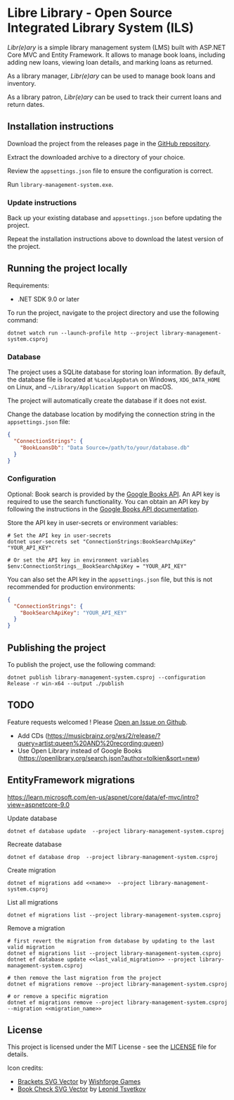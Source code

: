 # Libre Library - Open Source Integrated Library System (ILS)

_Libr(e)ary_ is a simple library management system (LMS) built with ASP.NET Core MVC and Entity Framework. It allows to manage book loans, including adding new loans, viewing loan details, and marking loans as returned.

As a library manager, _Libr(e)ary_ can be used to manage book loans and inventory.

As a library patron, _Libr(e)ary_ can be used to track their current loans and return dates.

## Installation instructions

Download the project from the releases page in the [GitHub repository](https://github.com/yvzn/library-management-system/releases).

Extract the downloaded archive to a directory of your choice.

Review the `appsettings.json` file to ensure the configuration is correct.

Run `library-management-system.exe`.

### Update instructions

Back up your existing database and `appsettings.json` before updating the project.

Repeat the installation instructions above to download the latest version of the project.

## Running the project locally

Requirements:
- .NET SDK 9.0 or later

To run the project, navigate to the project directory and use the following command:

```pwsh
dotnet watch run --launch-profile http --project library-management-system.csproj
```

### Database

The project uses a SQLite database for storing loan information. By default, the database file is located at `%LocalAppData%` on Windows, `XDG_DATA_HOME` on Linux, and `~/Library/Application Support` on macOS.

The project will automatically create the database if it does not exist.

Change the database location by modifying the connection string in the `appsettings.json` file:

```json
{
  "ConnectionStrings": {
    "BookLoansDb": "Data Source=/path/to/your/database.db"
  }
}
```

### Configuration

Optional: Book search is provided by the [Google Books API](https://developers.google.com/books/docs/overview). An API key is required to use the search functionality. You can obtain an API key by following the instructions in the [Google Books API documentation](https://developers.google.com/books/docs/v1/using#APIKey).

Store the API key in user-secrets or environment variables:

```pwsh
# Set the API key in user-secrets
dotnet user-secrets set "ConnectionStrings:BookSearchApiKey" "YOUR_API_KEY"

# Or set the API key in environment variables
$env:ConnectionStrings__BookSearchApiKey = "YOUR_API_KEY"
```

You can also set the API key in the `appsettings.json` file, but this is not recommended for production environments:

```json
{
  "ConnectionStrings": {
    "BookSearchApiKey": "YOUR_API_KEY"
  }
}
```

## Publishing the project

To publish the project, use the following command:

```pwsh
dotnet publish library-management-system.csproj --configuration Release -r win-x64 --output ./publish
```

## TODO

Feature requests welcomed ! Please [Open an Issue on Github](https://github.com/yvzn/library-management-system/issues).

- Add CDs (https://musicbrainz.org/ws/2/release/?query=artist:queen%20AND%20recording:queen)
- Use Open Library instead of Google Books (https://openlibrary.org/search.json?author=tolkien&sort=new)

## EntityFramework migrations

<https://learn.microsoft.com/en-us/aspnet/core/data/ef-mvc/intro?view=aspnetcore-9.0>

Update database

```pwsh
dotnet ef database update  --project library-management-system.csproj
```

Recreate database

```pwsh
dotnet ef database drop  --project library-management-system.csproj
```

Create migration

```pwsh
dotnet ef migrations add <<name>>  --project library-management-system.csproj
```

List all migrations

```pwsh
dotnet ef migrations list --project library-management-system.csproj
```

Remove a migration

```pwsh
# first revert the migration from database by updating to the last valid migration
dotnet ef migrations list --project library-management-system.csproj
dotnet ef database update <<last_valid_migration>> --project library-management-system.csproj

# then remove the last migration from the project
dotnet ef migrations remove --project library-management-system.csproj

# or remove a specific migration
dotnet ef migrations remove --project library-management-system.csproj --migration <<migration_name>>
```

## License

This project is licensed under the MIT License - see the [LICENSE](LICENSE) file for details.

Icon credits:

- [Brackets SVG Vector](https://www.svgrepo.com/author/wishforge.games/) by [Wishforge Games](https://wishforge.games/)
- [Book Check SVG Vector](https://www.svgrepo.com/author/Leonid%20Tsvetkov/) by [Leonid Tsvetkov](https://www.figma.com/@leonid?ref=svgrepo.com)


